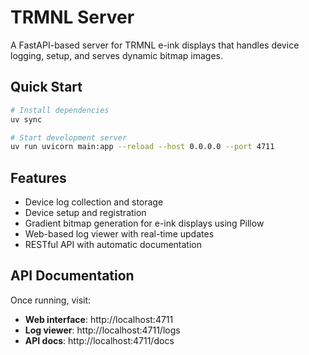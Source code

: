 # TRMNL Server

A FastAPI-based server for TRMNL e-ink displays that handles device logging, setup, and serves dynamic bitmap images.

## Quick Start

```bash
# Install dependencies
uv sync

# Start development server
uv run uvicorn main:app --reload --host 0.0.0.0 --port 4711
```

## Features

- Device log collection and storage
- Device setup and registration  
- Gradient bitmap generation for e-ink displays using Pillow
- Web-based log viewer with real-time updates
- RESTful API with automatic documentation

## API Documentation

Once running, visit:
- **Web interface**: http://localhost:4711
- **Log viewer**: http://localhost:4711/logs  
- **API docs**: http://localhost:4711/docs
